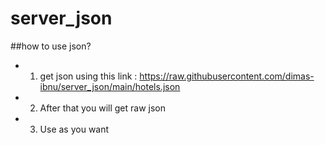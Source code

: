 # server_json

##how to use json?
- 1. get json using this link : https://raw.githubusercontent.com/dimas-ibnu/server_json/main/hotels.json 
- 2. After that you will get raw json
- 3. Use as you want
